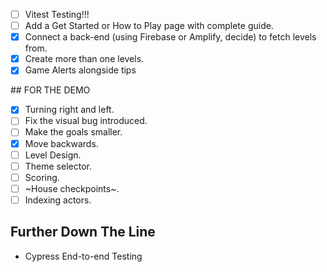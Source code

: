 - [ ] Vitest Testing!!!
- [ ] Add a Get Started or How to Play page with complete guide.
- [X] Connect a back-end (using Firebase or Amplify, decide) to fetch levels from.
- [X] Create more than one levels.
- [X] Game Alerts alongside tips

## FOR THE DEMO

- [X] Turning right and left.
- [ ] Fix the visual bug introduced.
- [ ] Make the goals smaller.
- [X] Move backwards.
- [ ] Level Design.
- [ ] Theme selector.
- [ ] Scoring.
- [ ] ~House checkpoints~.
- [ ] Indexing actors.
## Further Down The Line

- Cypress End-to-end Testing
